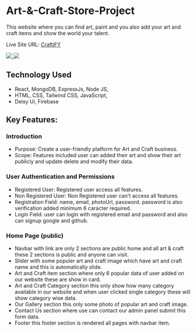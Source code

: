 # Art-&-Craft-Store-Project

This website where you can find art, paint and you also add your art and craft items and show the world your talent.

Live Site URL: [CraftiFY](https://craftify-art-store.web.app/)

<a href="https://craftify-art-store.web.app">
  <img src="https://github.com/programming-hero-web-course-4/B9A10-client-side-joysaha023/blob/main/demo-1.png" />
</a>

<a href="https://craftify-art-store.web.app">
  <img src="https://github.com/programming-hero-web-course-4/B9A10-client-side-joysaha023/blob/main/demo-2.png" />
</a>


## Technology Used

 - React, MongoDB, ExpressJs, Node JS,
 - HTML, CSS, Tailwind CSS, JavaScript,
 - Deisy Ui, Firebase


## Key Features:
### Introduction
- Purpose: Create a user-friendly platform for Art and Craft business.
- Scope: Features included user can added their art and show their art publicly and update delete and modify their data.

### User Authentication and Permissions
- Registered User: Registered user access all features.
- Non Registered User: Non Registered user can't access all features.
- Registration Field: name, email, photoUrl, password. password is also verification added minimum 6 caracter required.
- Login Field: user can login with registered email and password and also can signup google and github.

### Home Page (public)
- Navbar with link are only 2 sections are public home and all art & craft these 2 sections is public and anyone can visit.
- Slider with some populer art and craft image which have art and craft name and this is automatically slide.
- Art and Craft item section where only 6 popular data of user added on our website these are show in card.
- Art and Craft Category section this only show how many category available in our website and when user clicked single category these will show category wise data.
- Our Gallery section this only some photo of popular art and craft image.
- Contact Us section where use can contact our admin panel submit this form data.
- Footer this footer section is rendered all pages with navbar item.
